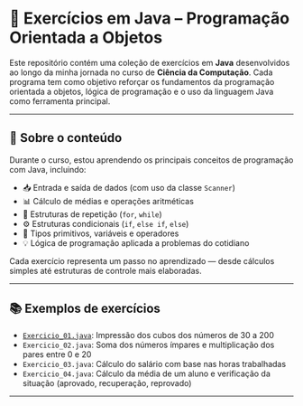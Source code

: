 # 🚀 Exercícios em Java – Programação Orientada a Objetos

Este repositório contém uma coleção de exercícios em **Java** desenvolvidos ao longo da minha jornada no curso de **Ciência da Computação**. Cada programa tem como objetivo reforçar os fundamentos da programação orientada a objetos, lógica de programação e o uso da linguagem Java como ferramenta principal.

---

## 🧠 Sobre o conteúdo

Durante o curso, estou aprendendo os principais conceitos de programação com Java, incluindo:

- 📥 Entrada e saída de dados (com uso da classe `Scanner`)
- 📊 Cálculo de médias e operações aritméticas
- 🔁 Estruturas de repetição (`for`, `while`)
- ⚙️ Estruturas condicionais (`if`, `else if`, `else`)
- 🔣 Tipos primitivos, variáveis e operadores
- 💡 Lógica de programação aplicada a problemas do cotidiano

Cada exercício representa um passo no aprendizado — desde cálculos simples até estruturas de controle mais elaboradas.

---

## 📚 Exemplos de exercícios

- [`Exercicio_01.java`](Exercícios/Exercício_01.java): Impressão dos cubos dos números de 30 a 200
- `Exercicio_02.java`: Soma dos números ímpares e multiplicação dos pares entre 0 e 20
- `Exercicio_03.java`: Cálculo do salário com base nas horas trabalhadas
- `Exercicio_04.java`: Cálculo da média de um aluno e verificação da situação (aprovado, recuperação, reprovado)

---
